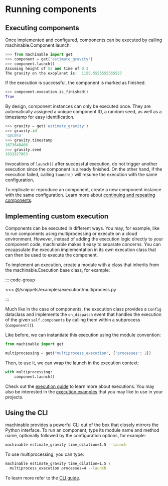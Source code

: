 # Running components

## Executing components

Once implemented and configured, components can be executed by calling <Pydoc caption="launch()">machinable.Component.launch</Pydoc>:

```python
>>> from machinable import get
>>> component = get('estimate_gravity')
>>> component.launch()
Assuming height of 52 and time of 0.3
The gravity on the exoplanet is:  1155.5555555555557
```

If the execution is successful, the component is marked as finished.

```python
>>> component.execution.is_finished()
True
```

By design, component instances can only be executed once. They are automatically assigned a unique component ID, a random seed, as well as a timestamp for easy identification.

```python
>>> gravity = get('estimate_gravity')
>>> gravity.id
'GDCN4d'
>>> gravity.timestamp
1673648406
>>> gravity.seed
1632827863
```

Invocations of `launch()` after successful execution, do not trigger another execution since the component is already finished. On the other hand, if the execution failed, calling `launch()` will resume the execution with the same configuration.

To replicate or reproduce an component, create a new component instance with the same configuration. Learn more about [continuing and repeating components](../elements-in-depth/components.md#derivation).

## Implementing custom execution

Components can be executed in different ways. You may, for example, like to run components using multiprocessing or execute on a cloud environment. However, instead of adding the execution logic directly to your component code, machinable makes it easy to separate concerns. You can encapsulate the execution implementation in its own execution class that can then be used to execute the component. 

To implement an execution, create a module with a class that inherits from the <Pydoc>machinable.Execution</Pydoc> base class, for example:

::: code-group

<<< @/snippets/examples/execution/multiprocess.py

:::

Much like in the case of components, the execution class provides a `Config` dataclass and implements the `on_dispatch` event that handles the execution of the given `self.components` by calling them within a subprocess (`component()`). 

Like before, we can instantiate this execution using the module convention:
```python
from machinable import get

multiprocessing = get("multiprocess_execution", {'processes': 2})
```

Then, to use it, we can wrap the launch in the execution context:

```python
with multiprocessing:
    component.launch()
```

Check out the [execution guide](../elements-in-depth/execution.md) to learn more about executions. You may also be interested in the [execution examples](../../examples/execution.md) that you may like to use in your projects.


## Using the CLI

machinable provides a powerful CLI out of the box that closely mirrors the Python interface. To run an component, type its module name and method name, optionally followed by the configuration options, for example:
```bash
machinable estimate_gravity time_dilation=1.5 --launch
```
To use multiprocessing, you can type:
```bash
machinable estimate_gravity time_dilation=1.5 \
  multiprocess_execution processes=4 --launch
```
To learn more refer to the [CLI guide](../extra-topics/cli.md).
